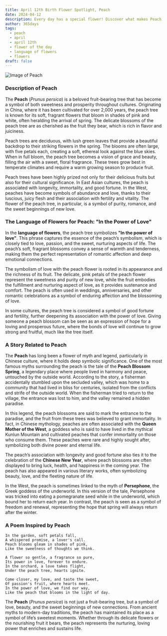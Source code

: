 ```yaml
---
title: April 12th Birth Flower Spotlight, Peach
date: 2024-04-12
description: Every day has a special flower! Discover what makes Peach unique as today’s birth flower and its symbolic meaning.
author: 365days
tags:
  - peach
  - april
  - april 12th
  - flower of the day
  - language of flowers
  - flowers
draft: false
---
```


![Image of Peach](https://cdn.pixabay.com/photo/2017/07/20/19/18/peach-blossom-2523391_640.jpg#center)


### Description of Peach

The **Peach** (_Prunus persica_) is a beloved fruit-bearing tree that has become a symbol of both sweetness and prosperity throughout cultures. Originating in China, where it has been cultivated for over 2,000 years, the peach tree is known for its soft, fragrant flowers that bloom in shades of pink and white, often heralding the arrival of spring. The delicate blossoms of the peach tree are as cherished as the fruit they bear, which is rich in flavor and juiciness.

Peach trees are deciduous, with lush green leaves that provide a beautiful backdrop to their striking flowers in the spring. The blooms are often large, with five petals each, creating a soft, ethereal look against the blue skies. When in full bloom, the peach tree becomes a vision of grace and beauty, filling the air with a sweet, floral fragrance. These trees grow best in temperate climates and require a warm growing season to produce fruit.

Peach trees have been highly prized not only for their delicious fruits but also for their cultural significance. In East Asian cultures, the peach is associated with longevity, immortality, and good fortune. In the West, peaches have become symbols of abundance and love, thanks to their luscious, juicy flesh and their association with fertility and vitality. The flower of the peach tree, in particular, is a symbol of purity, romance, and the sweet beginnings of new love.

### The Language of Flowers for Peach: "In the Power of Love"

In the **language of flowers**, the peach tree symbolizes **"In the power of love"**. This phrase captures the essence of the peach’s symbolism, which is closely tied to love, passion, and the sweet, nurturing aspects of life. The peach’s soft, fragrant blossoms convey a sense of warmth and tenderness, making them the perfect representation of romantic affection and deep emotional connections.

The symbolism of love with the peach flower is rooted in its appearance and the richness of its fruit. The delicate, pink petals of the peach flower represent the sweetness and purity of new love, while the fruit embodies the fulfillment and nurturing aspect of love, as it provides sustenance and comfort. The peach is often used in weddings, anniversaries, and other romantic celebrations as a symbol of enduring affection and the blossoming of love.

In some cultures, the peach tree is considered a symbol of good fortune and fertility, further deepening its association with the power of love. Giving someone a peach blossom can be seen as an expression of hope for a loving and prosperous future, where the bonds of love will continue to grow strong and fruitful, much like the tree itself.

### A Story Related to Peach

The **Peach** has long been a flower of myth and legend, particularly in Chinese culture, where it holds deep symbolic significance. One of the most famous myths surrounding the peach is the tale of the **Peach Blossom Spring**, a legendary place where people lived in harmony and peace, untouched by the outside world. According to the story, a fisherman accidentally stumbled upon the secluded valley, which was home to a community that had lived in bliss for centuries, isolated from the conflicts and strife of the outside world. When the fisherman tried to return to the village, the entrance was lost to him, and the valley remained a hidden paradise.

In this legend, the peach blossoms are said to mark the entrance to the paradise, and the fruit from these trees was believed to grant immortality. In fact, in Chinese mythology, peaches are often associated with the **Queen Mother of the West**, a goddess who is said to have lived in the mythical Kunlun Mountain and cultivated peaches that confer immortality on those who consume them. These peaches were rare and highly sought after, symbolizing both divine power and eternal life.

The peach’s association with longevity and good fortune also ties it to the celebration of the **Chinese New Year**, where peach blossoms are often displayed to bring luck, health, and happiness in the coming year. The peach has also appeared in various literary works, often symbolizing beauty, love, and the fleeting nature of life.

In the West, the peach is sometimes linked to the myth of **Persephone**, the Greek goddess of the underworld. In this version of the tale, Persephone was tricked into eating a pomegranate seed while in the underworld, which bound her to return each year. In contrast, the peach is seen as a symbol of freedom and renewal, representing the hope that spring will always return after the winter.

### A Poem Inspired by Peach

```
In the garden, soft petals fall,  
A whispered promise, a lover's call.  
Peach blooms gleam in shades of pink,  
Like the sweetness of thoughts we think.  

A flower so gentle, a fragrance so pure,  
Its power in love, forever to endure.  
In the orchard, a love takes flight,  
Under the peach tree, hearts ignite.  

Come closer, my love, and taste the sweet,  
Of passion's fruit, where hearts meet.  
In the power of love, we find our way,  
Like the peach that blooms in the light of day.  
```

The **Peach** (_Prunus persica_) is not just a fruit-bearing tree, but a symbol of love, beauty, and the sweet beginnings of new connections. From ancient myths to modern-day traditions, the peach has maintained its place as a symbol of life’s sweetest moments. Whether through its delicate flowers or the nourishing fruit it bears, the peach represents the nurturing, loving power that enriches and sustains life.
